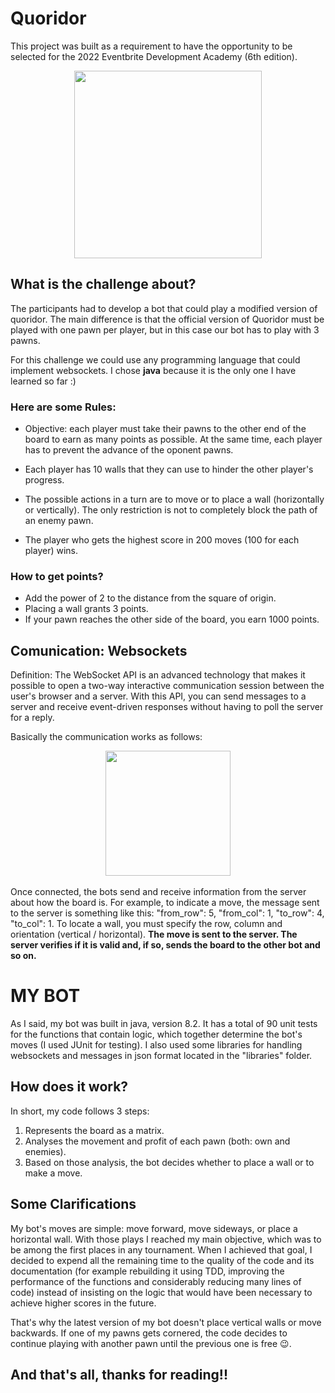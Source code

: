 # Quoridor
This project was built as a requirement to have the opportunity to be selected for the 2022 Eventbrite Development Academy (6th edition).

<div align="center">
  <img height="300em" src="https://user-images.githubusercontent.com/99847899/170375816-bcf98936-8f48-4bab-bf72-9888dd61e228.jpg"/>
</div>

## What is the challenge about?
The participants had to develop a bot that could play a modified version of quoridor.
The main difference is that the official version of Quoridor must be played with one pawn per player, but in this case our bot has to play with 3 pawns.

For this challenge we could use any programming language that could implement websockets. I chose <b>java</b> because it is the only one I have learned so far :)


### Here are some Rules:
- Objective: each player must take their pawns to the other end of the board to earn as many points as possible. At the same time, each player has to prevent the advance of the oponent pawns.

- Each player has 10 walls that they can use to hinder the other player's progress.

- The possible actions in a turn are to move or to place a wall (horizontally or vertically). The only restriction is not to completely block the path of an enemy pawn.

- The player who gets the highest score in 200 moves (100 for each player) wins.

### How to get points?
- Add the power of 2 to the distance from the square of origin.
- Placing a wall grants 3 points.
- If your pawn reaches the other side of the board, you earn 1000 points.

## Comunication: Websockets
Definition: The WebSocket API is an advanced technology that makes it possible to open a two-way interactive communication session between the user's browser and a server. With this API, you can send messages to a server and receive event-driven responses without having to poll the server for a reply.

Basically the communication works as follows:

<div align="center">
  <img height="200em" src="https://user-images.githubusercontent.com/99847899/170379561-8febbf1d-2bc1-4d04-9b30-6f930e293466.png"/>
</div>
<br>
Once connected, the bots send and receive information from the server about how the board is. For example, to indicate a move, the message sent to the server is something like this: 
"from_row": 5,
"from_col": 1,
"to_row": 4,
"to_col": 1. To locate a wall, you must specify the row, column and orientation (vertical / horizontal).
<b>
The move is sent to the server. The server verifies if it is valid and, if so, sends the board to the other bot and so on.
</b>

# MY BOT
As I said, my bot was built in java, version 8.2. It has a total of 90 unit tests for the functions that contain logic, which together determine the bot's moves (I used JUnit for testing). I also used some libraries for handling websockets and messages in json format located in the "libraries" folder.

## How does it work?
In short, my code follows 3 steps:
1) Represents the board as a matrix.
2) Analyses the movement and profit of each pawn (both: own and enemies).
3) Based on those analysis, the bot decides whether to place a wall or to make a move.

## Some Clarifications

My bot's moves are simple: move forward, move sideways, or place a horizontal wall. With those plays I reached my main objective, which was to be among the first places in any tournament. When I achieved that goal, I decided to expend all the remaining time to the quality of the code and its documentation (for example rebuilding it using TDD, improving the performance of the functions and considerably reducing many lines of code) instead of insisting on the logic that would have been necessary to achieve higher scores in the future.

That's why the latest version of my bot doesn't place vertical walls or move backwards. If one of my pawns gets cornered, the code decides to continue playing with another pawn until the previous one is free 😉.

## And that's all, thanks for reading!! 

